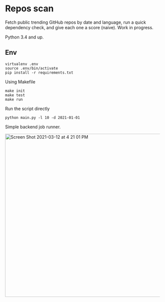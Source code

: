 # Repos scan

Fetch public trending GitHub repos by date and language,  run a quick dependency check, and give each one a score (naive).  Work in progress.

Python 3.4 and up.

## Env

```shell script
virtualenv .env
source .env/bin/activate
pip install -r requirements.txt
```

Using Makefile

```
make init
make test
make run
```

Run the script directly

```
python main.py -l 10 -d 2021-01-01
```

Simple backend job runner.

<img width="529" alt="Screen Shot 2021-03-12 at 4 21 01 PM" src="https://user-images.githubusercontent.com/849403/110999863-0c7b6300-834f-11eb-935f-ed92732c29fe.png">
